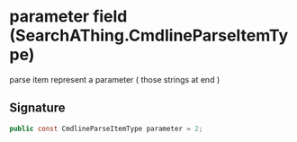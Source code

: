 # parameter field (SearchAThing.CmdlineParseItemType)
parse item represent a parameter ( those strings at end )

## Signature
```csharp
public const CmdlineParseItemType parameter = 2;
```
